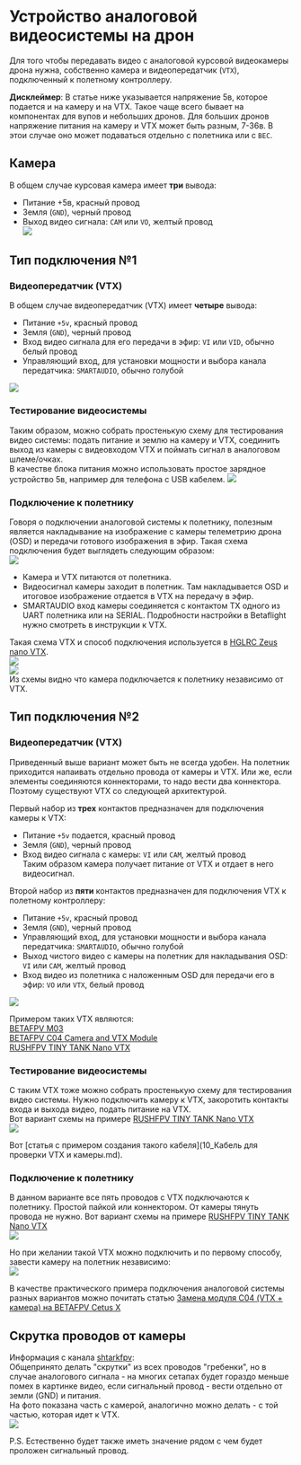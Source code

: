 # Устройство аналоговой видеосистемы на дрон
Для того чтобы передавать видео с аналоговой курсовой видеокамеры дрона нужна, собственно камера и видеопередатчик (`VTX`), подключенный к полетному контроллеру.

**Дисклеймер**: В статье ниже указывается напряжение 5в, которое подается и на камеру и на VTX. Такое чаще всего бывает на компонентах для вупов и небольших дронов. 
Для больших дронов напряжение питания на камеру и VTX может быть разным, 7-36в. В этои случае оно может подаваться отдельно с полетника или с `BEC`.

## Камера
В общем случае курсовая камера имеет **три** вывода:  
- Питание +5в, красный провод   
- Земля (`GND`), черный провод    
- Выход видео сигнала: `CAM` или `VO`, желтый провод  
![](FPV_Camera.png)

## Тип подключения №1

### Видеопередатчик (VTX)
В общем случае видеопередатчик (VTX) имеет **четыре** вывода:  
- Питание `+5v`, красный провод   
- Земля (`GND`), черный провод    
- Вход видео сигнала для его передачи в эфир: `VI` или `VID`, обычно белый провод  
- Управляющий вход, для установки мощности и выбора канала передатчика: `SMARTAUDIO`, обычно голубой  

![](VTX_V1.png)

### Тестирование видеосистемы
Таким образом, можно собрать простенькую схему для тестирования видео системы: подать питание и землю на камеру и VTX, соединить выход из камеры с видеовходом VTX и поймать сигнал в аналоговом шлеме/очках.  
В качестве блока питания можно использовать простое зарядное устройство 5в, например для телефона с USB кабелем. 
![](CAM_VTX_V1.png)

### Подключение к полетнику
Говоря о подключении аналоговой системы к полетнику, полезным является накладывание на изображение с камеры телеметрию дрона (OSD) и передачи готового изображения в эфир. Такая схема подключения будет выглядеть следующим образом:  
![](CAM_VTX_FC_V1.png)  

- Камера и VTX питаются от полетника.  
- Видеосигнал камеры заходит в полетник. Там накладывается OSD и итоговое изображение отдается в VTX на передачу в эфир.  
- SMARTAUDIO вход камеры соединяется с контактом TX одного из UART полетника или на SERIAL. Подробности настройки в Betaflight нужно смотреть в инструкции к VTX.  

Такая схема VTX и способ подключения используется в [HGLRC Zeus nano VTX](https://www.hglrc.com/products/hglrc-zeus-nano-vtx-350mw-for-fpv-racing-drone).  
![](VTX_ZEUS.png)  
![](VTX_ZEUS_Connect.png)  
Из схемы видно что камера подключается к полетнику независимо от VTX.  

## Тип подключения №2

### Видеопередатчик (VTX)
Приведенный выше вариант может быть не всегда удобен. На полетник приходится напаивать отдельно провода от камеры и VTX. Или же, если элементы соединяются коннекторами, то надо вести два коннектора.  
Поэтому существуют VTX со следующей архитектурой.  

Первый набор из **трех** контактов предназначен для подключения камеры к VTX:  
- Питание `+5v` подается, красный провод   
- Земля (`GND`), черный провод    
- Вход видео сигнала с камеры: `VI` или `CAM`, желтый провод  
Таким образом камера получает питание от VTX и отдает в него видеосигнал.

Второй набор из **пяти** контактов предназначен для подключения VTX к полетному контроллеру:  
- Питание `+5v`, красный провод   
- Земля (`GND`), черный провод    
- Управляющий вход, для установки мощности и выбора канала передатчика: `SMARTAUDIO`, обычно голубой  
- Выход чистого видео с камеры на полетник для накладывания OSD: `VI` или `CAM`, желтый провод   
- Вход видео из полетника с наложенным OSD для передачи его в эфир: `VO` или `VTX`, белый провод  

![](VTX_V2.png)

Примером таких VTX являются:  
[BETAFPV M03](https://betafpv.com/collections/camera-vtx-1/products/m03-25-350mw-5-8g-vtx)  
[BETAFPV C04 Camera and VTX Module](https://betafpv.com/products/c04-camera-and-vtx-module)  
[RUSHFPV TINY TANK Nano VTX](https://rushfpv.net/products/tank-tiny-vtx)

### Тестирование видеосистемы
С таким VTX тоже можно собрать простенькую схему для тестирования видео системы. Нужно подключить камеру к VTX, закоротить контакты входа и выхода видео, подать питание на VTX.  
Вот вариант схемы на примере [RUSHFPV TINY TANK Nano VTX](https://rushfpv.net/products/tank-tiny-vtx)  
![](CAM_VTX_V2.png)  

Вот [статья с примером создания такого кабеля](10_Кабель для проверки VTX и камеры.md).

### Подключение к полетнику
В данном варианте все пять проводов с VTX подключаются к полетнику. Простой пайкой или коннектором. От камеры тянуть провода не нужно.
Вот вариант схемы на примере [RUSHFPV TINY TANK Nano VTX](https://rushfpv.net/products/tank-tiny-vtx)  
![](CAM_VTX_FC_V2.png)   

Но при желании такой VTX можно подключить и по первому способу, завести камеру на полетник независимо:   
![](CAM_VTX_FC_V3.png)   

В качестве практического примера подключения аналоговой системы разных вариантов можно почитать статью [Замена модуля С04 (VTX + камера) на BETAFPV Cetus X](../01_Models/Betafpv/10_Cetus_X/Замена_VTX_C04.md)

## Скрутка проводов от камеры
Информация с канала [shtarkfpv](https://t.me/shtarkfpv):  
Общепринято делать "скрутки" из всех проводов "гребенки", но в случае аналогового сигнала - на многих сетапах будет гораздо меньше помех в картинке видео, если сигнальный провод - вести отдельно от земли (GND) и питания.  
На фото показана часть с камерой, аналогично можно делать - с той частью, которая идет к VTX.  
![](Camera_Wires_Good.jpg)

P.S. Естественно будет также иметь значение рядом с чем будет проложен сигнальный провод. 



